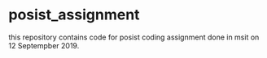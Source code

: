 # posist_assignment
this repository contains code for posist coding assignment done in msit on 12 Septempber 2019.
